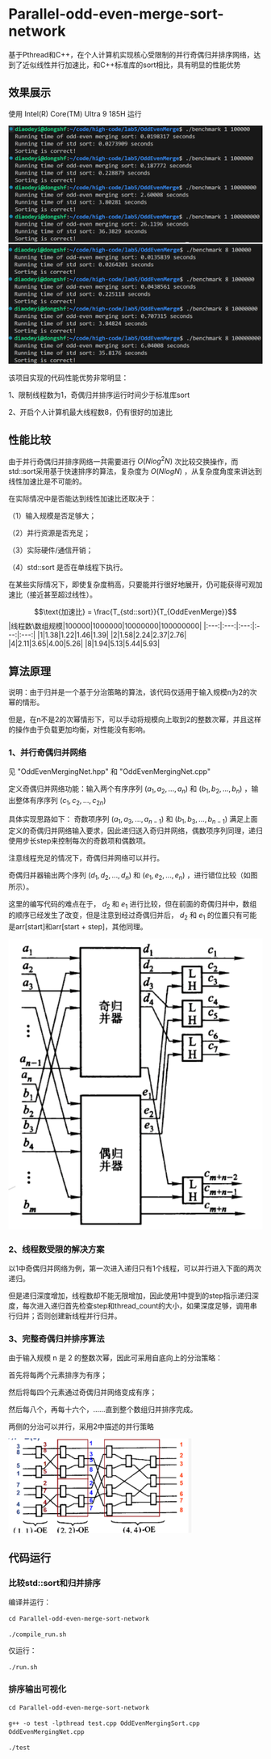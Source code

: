 # Parallel-odd-even-merge-sort-network
基于Pthread和C++，在个人计算机实现核心受限制的并行奇偶归并排序网络，达到了近似线性并行加速比，和C++标准库的sort相比，具有明显的性能优势

## 效果展示

使用 Intel(R) Core(TM) Ultra 9 185H 运行

![](img1.png)
![](img2.png)

该项目实现的代码性能优势非常明显：

1、限制线程数为1，奇偶归并排序运行时间少于标准库sort

2、开启个人计算机最大线程数8，仍有很好的加速比

## 性能比较

由于并行奇偶归并排序网络一共需要进行 $O(Nlog^2N)$ 次比较交换操作，而std::sort采用基于快速排序的算法，复杂度为 $O(NlogN)$ ，从复杂度角度来讲达到线性加速比是不可能的。

在实际情况中是否能达到线性加速比还取决于：

（1）输入规模是否足够大；

（2）并行资源是否充足；

（3）实际硬件/通信开销；

（4）std::sort 是否在单线程下执行。

在某些实际情况下，即使复杂度稍高，只要能并行很好地展开，仍可能获得可观加速比（接近甚至超过线性）。

$$\text{加速比} = \frac{T_{std::sort}}{T_{OddEvenMerge}}$$
|线程数\数组规模|100000|1000000|10000000|100000000|
|:---:|:---:|:---:|:---:|:---:|
|1|1.38|1.22|1.46|1.39|
|2|1.58|2.24|2.37|2.76|
|4|2.11|3.65|4.00|5.26|
|8|1.94|5.13|5.44|5.93|

## 算法原理

说明：由于归并是一个基于分治策略的算法，该代码仅适用于输入规模n为2的次幂的情形。

但是，在n不是2的次幂情形下，可以手动将规模向上取到2的整数次幂，并且这样的操作由于负载更加均衡，对性能没有影响。

### 1、并行奇偶归并网络
见 "OddEvenMergingNet.hpp" 和 "OddEvenMergingNet.cpp"

定义奇偶归并网络功能：输入两个有序序列 $(a_1, a_2, ..., a_n)$ 和 $(b_1, b_2, ..., b_n)$ ，输出整体有序序列 $(c_1, c_2, ..., c_{2n})$ 

具体实现思路如下：
奇数项序列 $(a_1, a_3, ..., a_{n-1})$ 和 $(b_1, b_3, ..., b_{n-1})$ 满足上面定义的奇偶归并网络输入要求，因此递归送入奇归并网络，偶数项序列同理，递归使用步长step来控制每次的奇数项和偶数项。

注意线程充足的情况下，奇偶归并网络可以并行。

奇偶归并器输出两个序列 $(d_1, d_2, ..., d_n)$ 和 $(e_1, e_2, ..., e_n)$ ，进行错位比较（如图所示）。

这里的编写代码的难点在于， $d_2$ 和 $e_1$ 进行比较，但在前面的奇偶归并中，数组的顺序已经发生了改变，但是注意到经过奇偶归并后， $d_2$ 和 $e_1$ 的位置只有可能是arr[start]和arr[start + step]，其他同理。


![](img3.png)

### 2、线程数受限的解决方案

以1中奇偶归并网络为例，第一次进入递归只有1个线程，可以并行进入下面的两次递归。

但是递归深度增加，线程数却不能无限增加，因此使用1中提到的step指示递归深度，每次进入递归首先检查step和thread_count的大小，如果深度足够，调用串行归并；否则创建新线程并行归并。

### 3、完整奇偶归并排序算法
由于输入规模 n 是 2 的整数次幂，因此可采用自底向上的分治策略：

首先将每两个元素排序为有序；

然后将每四个元素通过奇偶归并网络变成有序；

然后每八个，再每十六个，……直到整个数组归并排序完成。

两侧的分治可以并行，采用2中描述的并行策略

![](img4.png)

## 代码运行

### 比较std::sort和归并排序

编译并运行：

```cd Parallel-odd-even-merge-sort-network```

```./compile_run.sh```

仅运行：

```./run.sh```

### 排序输出可视化

```cd Parallel-odd-even-merge-sort-network```

```g++ -o test -lpthread test.cpp OddEvenMergingSort.cpp OddEvenMergingNet.cpp```

```./test```
